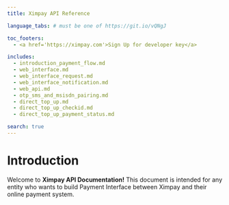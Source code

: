 ```yaml
---
title: Ximpay API Reference

language_tabs: # must be one of https://git.io/vQNgJ  

toc_footers:
  - <a href='https://ximpay.com'>Sign Up for developer key</a>

includes:
  - introduction_payment_flow.md
  - web_interface.md
  - web_interface_request.md
  - web_interface_notification.md
  - web_api.md
  - otp_sms_and_msisdn_pairing.md
  - direct_top_up.md
  - direct_top_up_checkid.md
  - direct_top_up_payment_status.md

search: true
---
```


# Introduction

Welcome to **Ximpay API Documentation!** This document is intended for any entity who wants to build Payment Interface between Ximpay and 
their online payment system.




